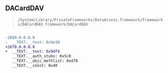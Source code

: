 ## DACardDAV

> `/System/Library/PrivateFrameworks/DataAccess.framework/Frameworks/DACardDAV.framework/DACardDAV`

```diff

-2669.0.0.0.0
-  __TEXT.__text: 0x9e30
+2670.0.0.0.0
+  __TEXT.__text: 0x9df4
   __TEXT.__auth_stubs: 0x5c0
   __TEXT.__objc_methlist: 0xd78
   __TEXT.__const: 0x40

```
